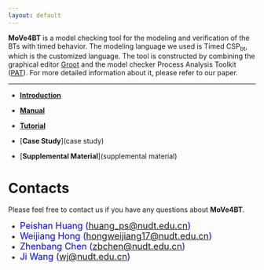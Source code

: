 ```yaml
---
layout: default
---
```


**MoVe4BT** is a model checking tool for the modeling and verification of the BTs with timed behavior. 
The modeling language we used is Timed CSP<sub>bt</sub>, which is the customized language. 
The tool is constructed by combining the graphical editor [Groot](https://github.com/BehaviorTree/Groot) and the model checker Process Analysis Toolkit ([PAT](https://pat.comp.nus.edu.sg/?page_id=2611)). 
For more detailed information about it, please refer to our paper.
* * *

* [**Introduction**](introduction)

* [**Manual**](manual)

* [**Tutorial**](tutorial)

* [**Case Study**](case study)

* [**Supplemental Material**](supplemental material)



# [](#header-1)**Contacts**

Please feel free to contact us if you have any questions about **MoVe4BT**.

*   <font color="#0000FF" size="4">Peishan Huang (huang_ps@nudt.edu.cn)</font>
*   <font color="#0000FF" size="4"> Weijiang Hong (hongweijiang17@nudt.edu.cn)</font>
*   <font color="#0000FF" size="4"> Zhenbang Chen (zbchen@nudt.edu.cn)</font>
*   <font color="#0000FF" size="4"> Ji Wang (wj@nudt.edu.cn)</font>